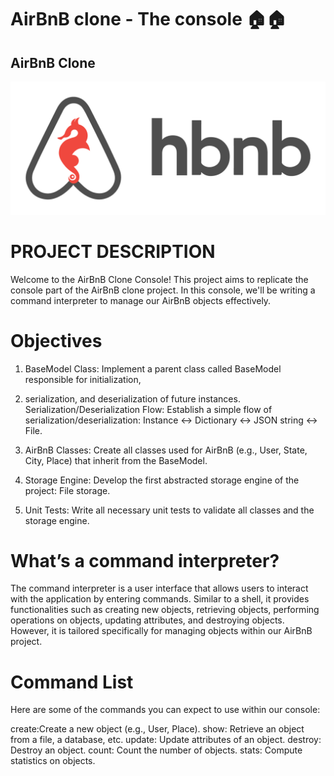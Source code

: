 # AirBnB clone - The console 🏠🏠
## AirBnB Clone

![alt text](image-1.png)


# PROJECT DESCRIPTION
Welcome to the AirBnB Clone Console! This project aims to replicate the console part of the AirBnB clone project. In this console, we'll be writing a command interpreter to manage our AirBnB objects effectively.

# Objectives

1. BaseModel Class: Implement a parent class called BaseModel responsible for initialization, 

2. serialization, and deserialization of future instances.
Serialization/Deserialization Flow: Establish a simple flow of serialization/deserialization: Instance <-> Dictionary <-> JSON string <-> File.


3. AirBnB Classes: Create all classes used for AirBnB (e.g., User, State, City, Place) that inherit from the BaseModel.

4. Storage Engine: Develop the first abstracted storage engine of the project: File storage.


5. Unit Tests: Write all necessary unit tests to validate all classes and the storage engine.


# What’s a command interpreter?
The command interpreter is a user interface that allows users to interact with the application by entering commands. Similar to a shell, it provides functionalities such as creating new objects, retrieving objects, performing operations on objects, updating attributes, and destroying objects. However, it is tailored specifically for managing objects within our AirBnB project.

# Command List

Here are some of the commands you can expect to use within our console:

create:Create a new object (e.g., User, Place).
show: Retrieve an object from a file, a database, etc.
update: Update attributes of an object.
destroy: Destroy an object.
count: Count the number of objects.
stats: Compute statistics on objects.
